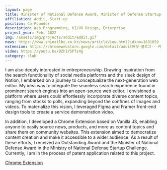 ```yaml
---
layout: page
title: Minister of National Defense Award, Minister of Defense Startup Competition
affiliation: Addit, Start-up
position: Co-Founder
description: Web Programming, UI/UX Design, Enterprise
project_year: Feb. 2022
img: /assets/img/projects/addit/addit.gif
news: https://www.shinailbo.co.kr/news/articleView.html?idxno=1631059
extension: https://chromewebstore.google.com/detail/addit애딧-블로그-·-커뮤니티를-위한-사이/pmibcdohhlbplkedgkapoodgfaejcbcp?hl=en
video: https://youtu.be/0Zh1Y5PTz4g
category: club
---
```


I am also deeply interested in entrepreneurship. Drawing inspiration from the search functionality of social media platforms and the sleek design of Notion, I embarked on a journey to conceptualize the next-generation web editor. My idea was to integrate the seamless search experience found in prominent search engines into an open-source web editor. I envisioned a platform where users could effortlessly incorporate diverse content topics, ranging from stocks to polls, expanding beyond the confines of images and videos. To materialize this vision, I leveraged Figma and Framer front-end design tools to create a service demonstration video.

In addition, I developed a Chrome Extension based on Vanilla JS, enabling anyone to easily source news, products, and more as content topics and share them on community websites. This extension aimed to democratize content creation and make it accessible to a wider audience. As a result of these efforts, I received an Outstanding Award and the Minister of National Defense Award in the Ministry of National Defense Startup Challenge. Currently, I am in the process of patent application related to this project.

[Chrome Extension](https://chrome.google.com/webstore/detail/addit애딧-블로그-·-커뮤니티를-위한-사이/pmibcdohhlbplkedgkapoodgfaejcbcp?hl=ko)

<div class="figure">
    <img class="three" src="{{ site.baseurl }}/assets/img/projects/addit/video.mp4" alt="" title="demo"/>
</div>